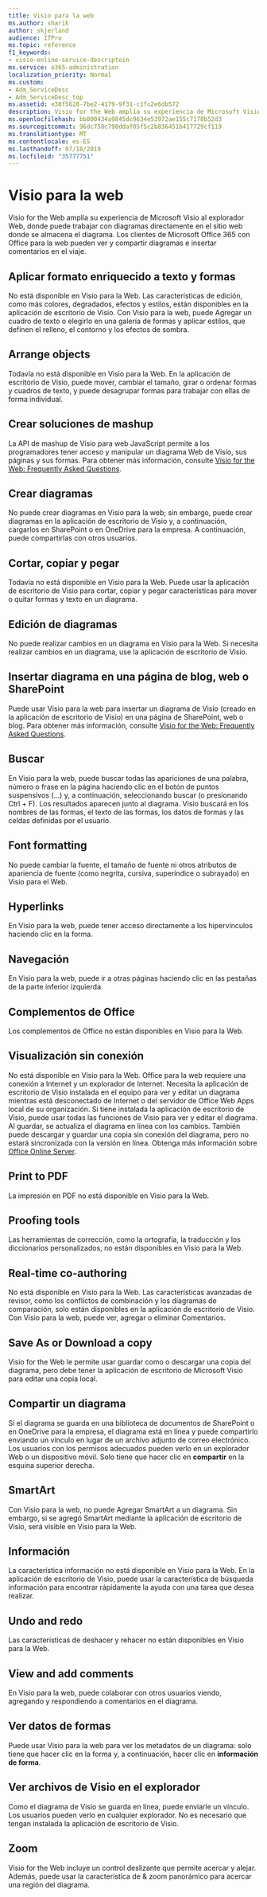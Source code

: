 ```yaml
---
title: Visio para la web
ms.author: sharik
author: skjerland
audience: ITPro
ms.topic: reference
f1_keywords:
- visio-online-service-descriptoin
ms.service: o365-administration
localization_priority: Normal
ms.custom:
- Adm_ServiceDesc
- Adm_ServiceDesc_top
ms.assetid: e30f5628-7be2-4179-9f31-c1fc2e6db572
description: Visio for the Web amplía su experiencia de Microsoft Visio al explorador Web, donde puede trabajar con diagramas directamente en el sitio web donde se almacena el diagrama. Los clientes de Microsoft Office 365 con Office para la web pueden ver y compartir diagramas e insertar comentarios en el viaje.
ms.openlocfilehash: bb800434a9845dc9634e53972ae155c7178b52d3
ms.sourcegitcommit: 96dc758c790ddaf05f5c2b836451b417729cf119
ms.translationtype: MT
ms.contentlocale: es-ES
ms.lasthandoff: 07/18/2019
ms.locfileid: "35777751"
---
```

# <a name="visio-for-the-web"></a>Visio para la web

Visio for the Web amplía su experiencia de Microsoft Visio al explorador Web, donde puede trabajar con diagramas directamente en el sitio web donde se almacena el diagrama. Los clientes de Microsoft Office 365 con Office para la web pueden ver y compartir diagramas e insertar comentarios en el viaje.
  
## <a name="apply-rich-formatting-to-text-and-shapes"></a>Aplicar formato enriquecido a texto y formas
<a name="BM_1"> </a>

No está disponible en Visio para la Web. Las características de edición, como más colores, degradados, efectos y estilos, están disponibles en la aplicación de escritorio de Visio. Con Visio para la web, puede Agregar un cuadro de texto o elegirlo en una galería de formas y aplicar estilos, que definen el relleno, el contorno y los efectos de sombra.
  
## <a name="arrange-objects"></a>Arrange objects
<a name="BM_2"> </a>

Todavía no está disponible en Visio para la Web. En la aplicación de escritorio de Visio, puede mover, cambiar el tamaño, girar o ordenar formas y cuadros de texto, y puede desagrupar formas para trabajar con ellas de forma individual. 
  
## <a name="build-mashup-solutions"></a>Crear soluciones de mashup
<a name="BM_3"> </a>

La API de mashup de Visio para web JavaScript permite a los programadores tener acceso y manipular un diagrama Web de Visio, sus páginas y sus formas. Para obtener más información, consulte [Visio for the Web: Frequently Asked Questions](https://support.office.com/article/visio-online-frequently-asked-questions-e6647040-2fca-42ec-9fa5-d16a4e39e0ee).
  
## <a name="create-diagrams"></a>Crear diagramas
<a name="BM_4"> </a>

No puede crear diagramas en Visio para la web; sin embargo, puede crear diagramas en la aplicación de escritorio de Visio y, a continuación, cargarlos en SharePoint o en OneDrive para la empresa. A continuación, puede compartirlas con otros usuarios.
  
## <a name="cut-copy-and-paste"></a>Cortar, copiar y pegar
<a name="BM_5"> </a>

Todavía no está disponible en Visio para la Web. Puede usar la aplicación de escritorio de Visio para cortar, copiar y pegar características para mover o quitar formas y texto en un diagrama.
  
## <a name="edit-diagrams"></a>Edición de diagramas
<a name="BM_6"> </a>

No puede realizar cambios en un diagrama en Visio para la Web. Si necesita realizar cambios en un diagrama, use la aplicación de escritorio de Visio.
  
## <a name="embed-diagram-in-a-sharepoint-web-or-blog-page"></a>Insertar diagrama en una página de blog, web o SharePoint
<a name="BM_7"> </a>

Puede usar Visio para la web para insertar un diagrama de Visio (creado en la aplicación de escritorio de Visio) en una página de SharePoint, web o blog. Para obtener más información, consulte [Visio for the Web: Frequently Asked Questions](https://support.office.com/article/visio-online-frequently-asked-questions-e6647040-2fca-42ec-9fa5-d16a4e39e0ee).
  
## <a name="find"></a>Buscar
<a name="BM_8"> </a>

En Visio para la web, puede buscar todas las apariciones de una palabra, número o frase en la página haciendo clic en el botón de puntos suspensivos (...) y, a continuación, seleccionando buscar (o presionando Ctrl + F). Los resultados aparecen junto al diagrama. Visio buscará en los nombres de las formas, el texto de las formas, los datos de formas y las celdas definidas por el usuario.
  
## <a name="font-formatting"></a>Font formatting
<a name="BM_9"> </a>

No puede cambiar la fuente, el tamaño de fuente ni otros atributos de apariencia de fuente (como negrita, cursiva, superíndice o subrayado) en Visio para el Web.
  
## <a name="hyperlinks"></a>Hyperlinks
<a name="BM_10"> </a>

En Visio para la web, puede tener acceso directamente a los hipervínculos haciendo clic en la forma.
  
## <a name="navigation"></a>Navegación
<a name="BM_11"> </a>

En Visio para la web, puede ir a otras páginas haciendo clic en las pestañas de la parte inferior izquierda.
  
## <a name="office-add-ins"></a>Complementos de Office
<a name="BM_12"> </a>

Los complementos de Office no están disponibles en Visio para la Web.
  
## <a name="offline-viewing"></a>Visualización sin conexión
<a name="BM_13"> </a>

No está disponible en Visio para la Web. Office para la web requiere una conexión a Internet y un explorador de Internet. Necesita la aplicación de escritorio de Visio instalada en el equipo para ver y editar un diagrama mientras está desconectado de Internet o del servidor de Office Web Apps local de su organización. Si tiene instalada la aplicación de escritorio de Visio, puede usar todas las funciones de Visio para ver y editar el diagrama. Al guardar, se actualiza el diagrama en línea con los cambios. También puede descargar y guardar una copia sin conexión del diagrama, pero no estará sincronizada con la versión en línea. Obtenga más información sobre [Office Online Server](https://technet.microsoft.com/library/ff431685.aspx).
  
## <a name="print-to-pdf"></a>Print to PDF
<a name="BM_14"> </a>

La impresión en PDF no está disponible en Visio para la Web.
  
## <a name="proofing-tools"></a>Proofing tools
<a name="BM_15"> </a>

Las herramientas de corrección, como la ortografía, la traducción y los diccionarios personalizados, no están disponibles en Visio para la Web.
  
## <a name="real-time-co-authoring"></a>Real-time co-authoring
<a name="BM_16"> </a>

No está disponible en Visio para la Web. Las características avanzadas de revisor, como los conflictos de combinación y los diagramas de comparación, solo están disponibles en la aplicación de escritorio de Visio. Con Visio para la web, puede ver, agregar o eliminar Comentarios.
  
## <a name="save-as-or-download-a-copy"></a>Save As or Download a copy
<a name="BM_17"> </a>

Visio for the Web le permite usar guardar como o descargar una copia del diagrama, pero debe tener la aplicación de escritorio de Microsoft Visio para editar una copia local.
  
## <a name="share-a-diagram"></a>Compartir un diagrama
<a name="BM_18"> </a>

Si el diagrama se guarda en una biblioteca de documentos de SharePoint o en OneDrive para la empresa, el diagrama está en línea y puede compartirlo enviando un vínculo en lugar de un archivo adjunto de correo electrónico. Los usuarios con los permisos adecuados pueden verlo en un explorador Web o un dispositivo móvil. Solo tiene que hacer clic en **compartir** en la esquina superior derecha. 
  
## <a name="smartart"></a>SmartArt
<a name="BM_19"> </a>

Con Visio para la web, no puede Agregar SmartArt a un diagrama. Sin embargo, si se agregó SmartArt mediante la aplicación de escritorio de Visio, será visible en Visio para la Web.
  
## <a name="tell-me"></a>Información
<a name="BM_20"> </a>

La característica información no está disponible en Visio para la Web. En la aplicación de escritorio de Visio, puede usar la característica de búsqueda información para encontrar rápidamente la ayuda con una tarea que desea realizar.
  
## <a name="undo-and-redo"></a>Undo and redo
<a name="BM_21"> </a>

Las características de deshacer y rehacer no están disponibles en Visio para la Web.
  
## <a name="view-and-add-comments"></a>View and add comments
<a name="BM_22"> </a>

 En Visio para la web, puede colaborar con otros usuarios viendo, agregando y respondiendo a comentarios en el diagrama. 
  
## <a name="view-shape-data"></a>Ver datos de formas
<a name="BM_23"> </a>

Puede usar Visio para la web para ver los metadatos de un diagrama: solo tiene que hacer clic en la forma y, a continuación, hacer clic en **información de forma**.
  
## <a name="view-visio-files-in-the-browser"></a>Ver archivos de Visio en el explorador
<a name="BM_24"> </a>

Como el diagrama de Visio se guarda en línea, puede enviarle un vínculo. Los usuarios pueden verlo en cualquier explorador. No es necesario que tengan instalada la aplicación de escritorio de Visio.
  
## <a name="zoom"></a>Zoom
<a name="BM_25"> </a>

Visio for the Web incluye un control deslizante que permite acercar y alejar. Además, puede usar la característica de &amp; zoom panorámico para acercar una región del diagrama.
  

